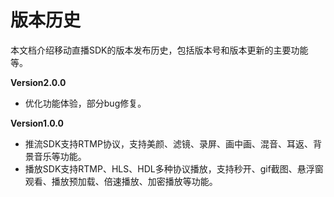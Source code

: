 # 版本历史

本文档介绍移动直播SDK的版本发布历史，包括版本号和版本更新的主要功能等。

**Version2.0.0**
* 优化功能体验，部分bug修复。

**Version1.0.0**
* 推流SDK支持RTMP协议，支持美颜、滤镜、录屏、画中画、混音、耳返、背景音乐等功能。
* 播放SDK支持RTMP、HLS、HDL多种协议播放，支持秒开、gif截图、悬浮窗观看、播放预加载、倍速播放、加密播放等功能。
